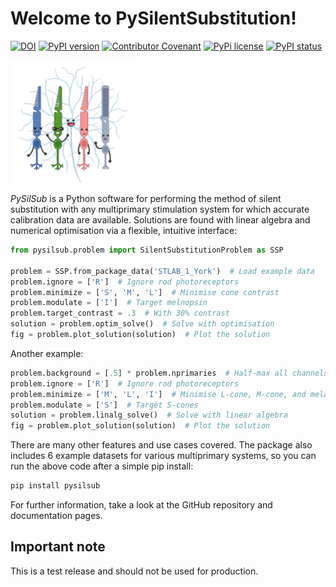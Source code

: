Welcome to PySilentSubstitution!
================================



[![DOI](https://zenodo.org/badge/390693759.svg)](https://zenodo.org/badge/latestdoi/390693759) [![PyPI version](https://badge.fury.io/py/pysilsub.svg)](https://badge.fury.io/py/pysilsub) [![Contributor Covenant](https://img.shields.io/badge/Contributor%20Covenant-2.0-4baaaa.svg)](./CODE_OF_CONDUCT.md)  [![PyPi license](https://badgen.net/pypi/license/pip/)](https://pypi.com/project/pip/) [![PyPI status](https://img.shields.io/pypi/status/ansicolortags.svg)](https://pypi.python.org/pypi/ansicolortags/) 

<img src="https://github.com/PySilentSubstitution/pysilsub/blob/main/logo/photoreceptor_characters.png?raw=True" alt="photoreceptor-characters" width="200"/>

*PySilSub* is a Python software for performing the method of silent substitution with any multiprimary stimulation system for which accurate calibration data are available. Solutions are found with linear algebra and numerical optimisation via a flexible, intuitive interface:
```Python
from pysilsub.problem import SilentSubstitutionProblem as SSP

problem = SSP.from_package_data('STLAB_1_York')  # Load example data
problem.ignore = ['R']  # Ignore rod photoreceptors
problem.minimize = ['S', 'M', 'L']  # Minimise cone contrast
problem.modulate = ['I']  # Target melnopsin
problem.target_contrast = .3  # With 30% contrast 
solution = problem.optim_solve()  # Solve with optimisation
fig = problem.plot_solution(solution)  # Plot the solution
```

Another example: 

```Python
problem.background = [.5] * problem.nprimaries  # Half-max all channels
problem.ignore = ['R']  # Ignore rod photoreceptors
problem.minimize = ['M', 'L', 'I']  # Minimise L-cone, M-cone, and melanopsin
problem.modulate = ['S']  # Target S-cones
solution = problem.linalg_solve()  # Solve with linear algebra
fig = problem.plot_solution(solution)  # Plot the solution
```

There are many other features and use cases covered. The package also includes 6 example datasets for various multiprimary systems, so you can run the above code after a simple pip install:

```bash
pip install pysilsub
```

For further information, take a look at the GitHub repository and documentation pages. 

Important note
--------------

This is a test release and should not be used for production.


